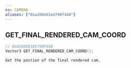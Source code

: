 ```yaml
---
ns: CAMERA
aliases: ["0xa200eb1ee790f448"]
---
```

## GET_FINAL_RENDERED_CAM_COORD

```c
// 0xA200EB1EE790F448
Vector3 GET_FINAL_RENDERED_CAM_COORD();
```

```
Get the postion of the final rendered cam.
```
